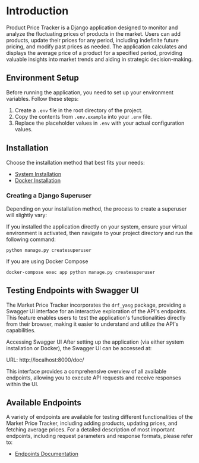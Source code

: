 # Introduction
Product Price Tracker is a Django application designed to monitor and analyze the fluctuating prices of products in the market. Users can add products, update their prices for any period, including indefinite future pricing, and modify past prices as needed. The application calculates and displays the average price of a product for a specified period, providing valuable insights into market trends and aiding in strategic decision-making.


## Environment Setup

Before running the application, you need to set up your environment variables. Follow these steps:

1. Create a `.env` file in the root directory of the project.
2. Copy the contents from `.env.example` into your `.env` file.
3. Replace the placeholder values in `.env` with your actual configuration values.

## Installation

Choose the installation method that best fits your needs:

- [System Installation](./docs/system_installation.md)
- [Docker Installation](./docs/docker_installation.md)

### Creating a Django Superuser
Depending on your installation method, the process to create a superuser will slightly vary:

If you installed the application directly on your system, ensure your virtual environment is activated, then navigate to your project directory and run the following command:
```
python manage.py createsuperuser
```

If you are using Docker Compose

```
docker-compose exec app python manage.py createsuperuser
```

## Testing Endpoints with Swagger UI
The Market Price Tracker incorporates the `drf_yasg` package, providing a Swagger UI interface for an interactive exploration of the API's endpoints. This feature enables users to test the application's functionalities directly from their browser, making it easier to understand and utilize the API's capabilities.

Accessing Swagger UI
After setting up the application (via either system installation or Docker), the Swagger UI can be accessed at:

URL: http://localhost:8000/doc/

This interface provides a comprehensive overview of all available endpoints, allowing you to execute API requests and receive responses within the UI.


## Available Endpoints
A variety of endpoints are available for testing different functionalities of the Market Price Tracker, including adding products, updating prices, and fetching average prices. For a detailed description of most important endpoints, including request parameters and response formats, please refer to:

- [Endpoints Documentation](./docs/endpoints.md)